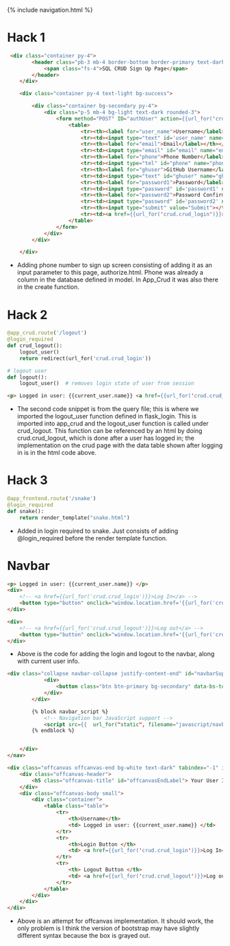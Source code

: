 {% include navigation.html %}

# Hack 1

```html
 <div class="container py-4">
        <header class="pb-3 mb-4 border-bottom border-primary text-dark">
            <span class="fs-4">SQL CRUD Sign Up Page</span>
        </header>
    </div>

    <div class="container py-4 text-light bg-success">

        <div class="container bg-secondary py-4">
            <div class="p-5 mb-4 bg-light text-dark rounded-3">
                <form method="POST" ID="authUser" action={{url_for('crud.crud_authorize')}} >
                    <table>
                        <tr><th><label for="user_name">Username</label></th></tr>
                        <tr><td><input type="text" id='user_name' name="user_name" size="20" required></td></tr>
                        <tr><th><label for="email">Email</label></th></tr>
                        <tr><td><input type="email" id="email" name="email" size="20" required></td></tr>
                        <tr><th><label for="phone">Phone Number</label></th></tr>
                        <tr><td><input type="tel" id="phone" name="phone" size="20" required></td></tr>
                        <tr><th><label for="ghuser">GitHub Username</label></th></tr>
                        <tr><td><input type="text" id="ghuser" name="ghuser" size="20" required></td></tr>
                        <tr><th><label for="password1">Password</label></th></tr>
                        <tr><td><input type="password" id='password1' name="password1" size="20" required></td></tr>
                        <tr><th><label for="password2">Password Confirmation</label></th></tr>
                        <tr><td><input type="password" id='password2' name="password2" size="20" required></td></tr>
                        <tr><th><input type="submit" value="Submit"></th></tr>
                        <tr><td><a href={{url_for('crud.crud_login')}}>Log In</a></td></tr>
                    </table>
                </form>
            </div>
        </div>

    </div>
```

- Adding phone number to sign up screen consisting of adding it as an input parameter to this page, authorize.html. Phone was already a column in the database defined in model. In App_Crud it was also there in the create function.

# Hack 2

```python
@app_crud.route('/logout')
@login_required
def crud_logout():
    logout_user()
    return redirect(url_for('crud.crud_login'))
```

```python
# logout user
def logout():
    logout_user()  # removes login state of user from session
```

```html
<p> Logged in user: {{current_user.name}} <a href={{url_for('crud.crud_logout')}}>Log out</a></p>
```

- The second code snippet is from the query file; this is where we imported the logout_user function defined in flask_login. This is imported into app_crud and the logout_user function is called under crud_logout. This function can be referenced by an html by doing crud.crud_logout, which is done after a user has logged in; the implementation on the crud page with the data table shown after logging in is in the html code above.


# Hack 3

```python
@app_frontend.route('/snake')
@login_required
def snake():
    return render_template("snake.html")
```

- Added in login required to snake. Just consists of adding @login_required before the render template function. 


# Navbar

```html
<p> Logged in user: {{current_user.name}} </p>
<div>
    <!-- <a href={{url_for('crud.crud_login')}}>Log In</a> -->
    <button type="button" onclick="window.location.href='{{url_for('crud.crud_login')}}';">Log In</button>
</div>

<div>
    <!-- <a href={{url_for('crud.crud_logout')}}>Log out</a> -->
    <button type="button" onclick="window.location.href='{{url_for('crud.crud_logout')}}';">Log Out</button>
</div>
```

- Above is the code for adding the login and logout to the navbar, along with current user info.

```html
<div class="collapse navbar-collapse justify-content-end" id="navbarSupportedContent">
            <div>
                <button class="btn btn-primary bg-secondary" data-bs-toggle="offcanvas" data-bs-target="#searchBar">Show User Info</button>
            </div>
        </div>

        {% block navbar_script %}
            <!-- Navigation bar JavaScript support -->
            <script src={{  url_for("static", filename="javascript/navbar.js", version='140') }}></script>
        {% endblock %}


    </div>
</nav>

<div class="offcanvas offcanvas-end bg-white text-dark" tabindex="-1" id="searchBar" aria-labelledby="offcanvasEndLabel">
    <div class="offcanvas-header">
        <h5 class="offcanvas-title" id="offcanvasEndLabel"> Your User Information </h5>
    </div>
    <div class="offcanvas-body small">
        <div class="container">
            <table class="table">
                <tr>
                    <th>Username</th>
                    <td> Logged in user: {{current_user.name}} </td>
                </tr>
                <tr>
                    <th>Login Button </th>
                    <td> <a href={{url_for('crud.crud_login')}}>Log In</a> </td>
                </tr>
                <tr>
                    <th> Logout Button </th>
                    <td> <a href={{url_for('crud.crud_logout')}}>Log out</a> </td>
                </tr>
            </table>
        </div>
    </div>
</div>
```

- Above is an attempt for offcanvas implementation. It should work, the only problem is I think the version of bootstrap may have slightly different syntax because the box is grayed out. 


